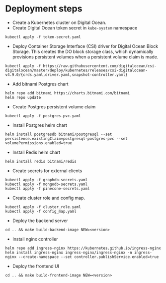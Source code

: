 # Deployment steps

- Create a Kubernetes cluster on Digital Ocean.
- Create Digital Ocean token secret in `kube-system` namespace
```
kubectl apply -f token-secret.yaml
```
- Deploy Container Storage Interface (CSI) driver for Digital Ocean Block Storage. This creates the DO block storage class, which dynamically provisions persistent volumes when a persistent volume claim is made.
```
kubectl apply -f https://raw.githubusercontent.com/digitalocean/csi-digitalocean/master/deploy/kubernetes/releases/csi-digitalocean-v4.9.0/{crds.yaml,driver.yaml,snapshot-controller.yaml}
```
- Add bitnami Postgres chart
```
helm repo add bitnami https://charts.bitnami.com/bitnami
helm repo update
```
- Create Postgres persistent volume claim
```
kubectl apply -f postgres-pvc.yaml
```
- Install Postgres helm chart
```
helm install postgresdb bitnami/postgresql --set persistence.existingClaim=postgresql-postgres-pvc --set volumePermissions.enabled=true
```
- Install Redis helm chart
```
helm install redis bitnami/redis
```
- Create secrets for external clients
```
kubectl apply -f graphdb-secrets.yaml
kubectl apply -f mongodb-secrets.yaml
kubectl apply -f pinecone-secrets.yaml
```
- Create cluster role and config map.
```
kubectl apply -f cluster_role.yaml
kubectl apply -f config_map.yaml
```
- Deploy the backend server
```
cd .. && make build-backend-image NEW=<version>
```
- Install nginx controller
```
helm repo add ingress-nginx https://kubernetes.github.io/ingress-nginx
helm install ingress-nginx ingress-nginx/ingress-nginx -n ingress-nginx --create-namespace --set controller.publishService.enabled=true
```
- Deploy the frontend UI
```
cd .. && make build-frontend-image NEW=<version>
```
